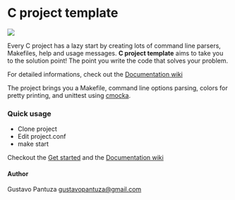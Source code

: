 # C project template

<img src="https://raw.githubusercontent.com/pantuza/c-project-template/media/cpt-cover.png" align="center" />

Every C project has a lazy start by creating lots of command line parsers, Makefiles, help and usage messages.
**C project template** aims to take you to the solution point! The point you write the code that solves your problem.

For detailed informations, check out the [Documentation wiki](https://github.com/pantuza/c-project-template/wiki)

The project brings you a Makefile, command line options parsing,
colors for pretty printing, and unittest
using [cmocka](https://cmocka.org/). 


### Quick usage

* Clone project
* Edit project.conf
* make start

Checkout the [Get started](https://github.com/pantuza/c-project-template/wiki/Get-started) and the [Documentation wiki](https://github.com/pantuza/c-project-template/wiki)

#### Author

Gustavo Pantuza <gustavopantuza@gmail.com>

